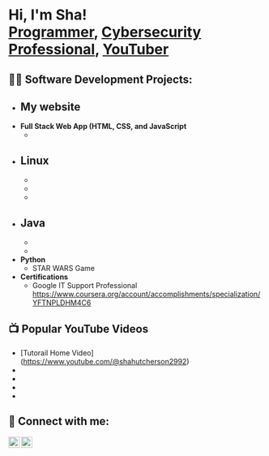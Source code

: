 <h1>Hi, I'm Sha! <br/><a href="https://github.com/joshmadakor1">Programmer</a>, <a href="https://www.linkedin.com/in/joshmadakor/">Cybersecurity Professional</a>, <a href="https://www.youtube.com/c/joshmadakor">YouTuber</a></h1>

<h2>👨‍💻 Software Development Projects:</h2>

- <b>My website</b>
  - 
- <b>Full Stack Web App (HTML, CSS, and JavaScript</b>
  -  <b><i></b></i>
- <b>Linux</b>
  - 
  - 
  - 
  - 
- <b>Java</b>
  - 
  - 
  - 
- <b>Python</b>
  - STAR WARS Game
- <b>Certifications</b>
  - Google IT Support Professional https://www.coursera.org/account/accomplishments/specialization/YFTNPLDHM4C6
<h2>📺 Popular YouTube Videos</h2>

- [Tutorail Home Video] (https://www.youtube.com/@shahutcherson2992)
- 
- 
- 
- 

<h2> 🤳 Connect with me:</h2>

[<img align="left" alt="shaHutcherson | YouTube" width="22px" src="https://cdn.jsdelivr.net/npm/simple-icons@v3/icons/youtube.svg" />][youtube]
[<img align="left" alt="shaHutcherson | LinkedIn" width="22px" src="https://cdn.jsdelivr.net/npm/simple-icons@v3/icons/linkedin.svg" />][linkedin]


[youtube]: https://www.youtube.com/c/shaHutcherson
[linkedin]: https://linkedin.com/in/sha-hutcherson

<!--
**shaHutcherson/shaHutcherson** is a ✨ _special_ ✨ repository because its `README.md` (this file) appears on your GitHub profile.

Here are some ideas to get you started:

- 🔭 I’m currently working on ...
- 🌱 I’m currently learning ...
- 👯 I’m looking to collaborate on ...
- 🤔 I’m looking for help with ...
- 💬 Ask me about ...
- 📫 How to reach me: ...
- 😄 Pronouns: ...
- ⚡ Fun fact: ...
-->
